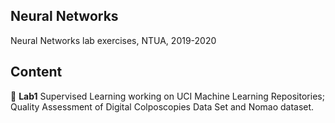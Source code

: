 ## Neural Networks 
Neural Networks lab exercises, NTUA, 2019-2020

## Content
:rocket: **Lab1** 
Supervised Learning working on UCI Machine Learning Repositories; Quality Assessment of Digital Colposcopies Data Set and Nomao dataset.
